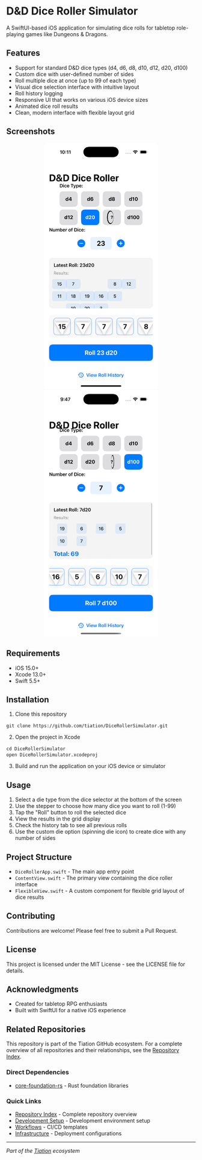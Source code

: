 # D&D Dice Roller Simulator

A SwiftUI-based iOS application for simulating dice rolls for tabletop role-playing games like Dungeons & Dragons.

## Features

- Support for standard D&D dice types (d4, d6, d8, d10, d12, d20, d100)
- Custom dice with user-defined number of sides
- Roll multiple dice at once (up to 99 of each type)
- Visual dice selection interface with intuitive layout
- Roll history logging
- Responsive UI that works on various iOS device sizes
- Animated dice roll results
- Clean, modern interface with flexible layout grid

## Screenshots

<div align="center">
  <img src="assets/main-screenshot.png" width="300" alt="Main Screen with Dice Roll Results">
  <img src="assets/roll-history-screenshot.png" width="300" alt="Roll History Screen">
</div>

## Requirements

- iOS 15.0+
- Xcode 13.0+
- Swift 5.5+

## Installation

1. Clone this repository
```
git clone https://github.com/tiation/DiceRollerSimulator.git
```

2. Open the project in Xcode
```
cd DiceRollerSimulator
open DiceRollerSimulator.xcodeproj
```

3. Build and run the application on your iOS device or simulator

## Usage

1. Select a die type from the dice selector at the bottom of the screen
2. Use the stepper to choose how many dice you want to roll (1-99)
3. Tap the "Roll" button to roll the selected dice
4. View the results in the grid display
5. Check the history tab to see all previous rolls
6. Use the custom die option (spinning die icon) to create dice with any number of sides

## Project Structure

- `DiceRollerApp.swift` - The main app entry point
- `ContentView.swift` - The primary view containing the dice roller interface
- `FlexibleView.swift` - A custom component for flexible grid layout of dice results

## Contributing

Contributions are welcome! Please feel free to submit a Pull Request.

## License

This project is licensed under the MIT License - see the LICENSE file for details.

## Acknowledgments

- Created for tabletop RPG enthusiasts
- Built with SwiftUI for a native iOS experience

## Related Repositories

This repository is part of the Tiation GitHub ecosystem. For a complete overview of all repositories and their relationships, see the [Repository Index](../REPOSITORY_INDEX.md).

### Direct Dependencies
- [core-foundation-rs](../core-foundation-rs/) - Rust foundation libraries

### Quick Links
- [Repository Index](../REPOSITORY_INDEX.md) - Complete repository overview
- [Development Setup](../ubuntu-dev-setup/README.md) - Development environment setup
- [Workflows](../workflows/) - CI/CD templates
- [Infrastructure](../server-configs-gae/) - Deployment configurations

---
*Part of the [Tiation](../tiation/) ecosystem*
